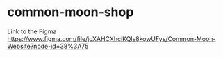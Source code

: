 # common-moon-shop

Link to the Figma
https://www.figma.com/file/jcXAHCXhciKQls8kowUFys/Common-Moon-Website?node-id=38%3A75
